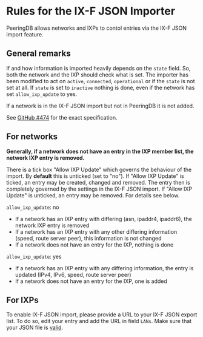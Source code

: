 # Rules for the IX-F JSON Importer
PeeringDB allows networks and IXPs to contol entries via the IX-F JSON import feature.

## General remarks
If and how information is imported heavily depends on the `state` field. So, both the network and the IXP should check what is set. The importer has been modified to act on `active`, `connected`, `operational` or if the `state` is not set at all. If `state` is set to `inactive` nothing is done, even if the network has set `allow_ixp_update` to yes.

If a network is in the IX-F JSON import but not in PeeringDB it is not added.

See [GitHub #474](https://github.com/peeringdb/peeringdb/issues/474) for the exact specification.

## For networks
**Generally, if a network does not have an entry in the IXP member list, the network IXP entry is removed.**

There is a tick box "Allow IXP Update" which governs the behaviour of the import. By **default** this is unticked (set to "no"). If "Allow IXP Update" is ticked, an entry may be created, changed and removed. The entry then is completely governed by the settings in the IX-F JSON import. If "Allow IXP Update" is unticked, an entry may be removed. For details see below.

`allow_ixp_update`: no
- If a network has an IXP entry with differing (asn, ipaddr4, ipaddr6), the network IXP entry is removed
- If a network has an IXP entry with any other differing information (speed, route server peer), this information is not changed
- If a network does not have an entry for the IXP, nothing is done

`allow_ixp_update`: yes
- If a network has an IXP entry with any differing information, the entry is updated (IPv4, IPv6, speed, route server peer)
- If a network does not have an entry for the IXP, one is added

## For IXPs
To enable IX-F JSON import, please provide a URL to your IX-F JSON export list. To do so, edit your entry and add the URL in field `LANs`. Make sure that your JSON file is [valid](https://www.ixpdb.net/en/validator/).
